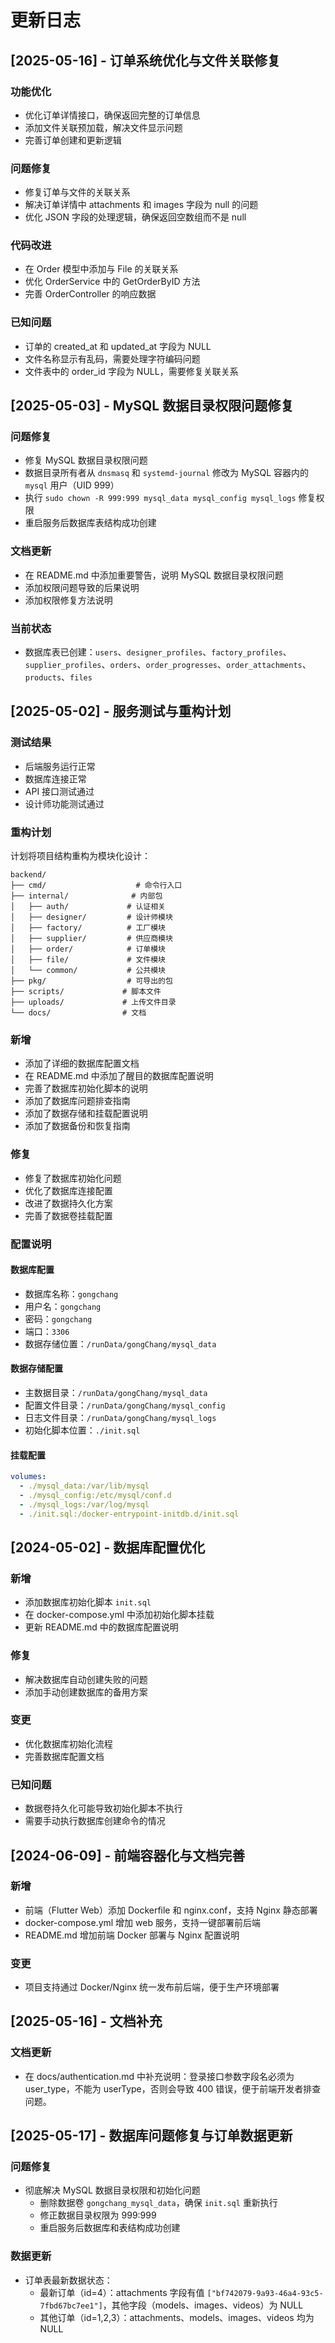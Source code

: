 # 更新日志

## [2025-05-16] - 订单系统优化与文件关联修复

### 功能优化
- 优化订单详情接口，确保返回完整的订单信息
- 添加文件关联预加载，解决文件显示问题
- 完善订单创建和更新逻辑

### 问题修复
- 修复订单与文件的关联关系
- 解决订单详情中 attachments 和 images 字段为 null 的问题
- 优化 JSON 字段的处理逻辑，确保返回空数组而不是 null

### 代码改进
- 在 Order 模型中添加与 File 的关联关系
- 优化 OrderService 中的 GetOrderByID 方法
- 完善 OrderController 的响应数据

### 已知问题
- 订单的 created_at 和 updated_at 字段为 NULL
- 文件名称显示有乱码，需要处理字符编码问题
- 文件表中的 order_id 字段为 NULL，需要修复关联关系

## [2025-05-03] - MySQL 数据目录权限问题修复

### 问题修复
- 修复 MySQL 数据目录权限问题
- 数据目录所有者从 `dnsmasq` 和 `systemd-journal` 修改为 MySQL 容器内的 `mysql` 用户（UID 999）
- 执行 `sudo chown -R 999:999 mysql_data mysql_config mysql_logs` 修复权限
- 重启服务后数据库表结构成功创建

### 文档更新
- 在 README.md 中添加重要警告，说明 MySQL 数据目录权限问题
- 添加权限问题导致的后果说明
- 添加权限修复方法说明

### 当前状态
- 数据库表已创建：`users`、`designer_profiles`、`factory_profiles`、`supplier_profiles`、`orders`、`order_progresses`、`order_attachments`、`products`、`files`

## [2025-05-02] - 服务测试与重构计划

### 测试结果
- 后端服务运行正常
- 数据库连接正常
- API 接口测试通过
- 设计师功能测试通过

### 重构计划
计划将项目结构重构为模块化设计：
```
backend/
├── cmd/                    # 命令行入口
├── internal/              # 内部包
│   ├── auth/             # 认证相关
│   ├── designer/         # 设计师模块
│   ├── factory/          # 工厂模块
│   ├── supplier/         # 供应商模块
│   ├── order/            # 订单模块
│   ├── file/             # 文件模块
│   └── common/           # 公共模块
├── pkg/                  # 可导出的包
├── scripts/             # 脚本文件
├── uploads/             # 上传文件目录
└── docs/                # 文档
```

### 新增
- 添加了详细的数据库配置文档
- 在 README.md 中添加了醒目的数据库配置说明
- 完善了数据库初始化脚本的说明
- 添加了数据库问题排查指南
- 添加了数据存储和挂载配置说明
- 添加了数据备份和恢复指南

### 修复
- 修复了数据库初始化问题
- 优化了数据库连接配置
- 改进了数据持久化方案
- 完善了数据卷挂载配置

### 配置说明
#### 数据库配置
- 数据库名称：`gongchang`
- 用户名：`gongchang`
- 密码：`gongchang`
- 端口：`3306`
- 数据存储位置：`/runData/gongChang/mysql_data`

#### 数据存储配置
- 主数据目录：`/runData/gongChang/mysql_data`
- 配置文件目录：`/runData/gongChang/mysql_config`
- 日志文件目录：`/runData/gongChang/mysql_logs`
- 初始化脚本位置：`./init.sql`

#### 挂载配置
```yaml
volumes:
  - ./mysql_data:/var/lib/mysql
  - ./mysql_config:/etc/mysql/conf.d
  - ./mysql_logs:/var/log/mysql
  - ./init.sql:/docker-entrypoint-initdb.d/init.sql
```

## [2024-05-02] - 数据库配置优化

### 新增
- 添加数据库初始化脚本 `init.sql`
- 在 docker-compose.yml 中添加初始化脚本挂载
- 更新 README.md 中的数据库配置说明

### 修复
- 解决数据库自动创建失败的问题
- 添加手动创建数据库的备用方案

### 变更
- 优化数据库初始化流程
- 完善数据库配置文档

### 已知问题
- 数据卷持久化可能导致初始化脚本不执行
- 需要手动执行数据库创建命令的情况 

## [2024-06-09] - 前端容器化与文档完善

### 新增
- 前端（Flutter Web）添加 Dockerfile 和 nginx.conf，支持 Nginx 静态部署
- docker-compose.yml 增加 web 服务，支持一键部署前后端
- README.md 增加前端 Docker 部署与 Nginx 配置说明

### 变更
- 项目支持通过 Docker/Nginx 统一发布前后端，便于生产环境部署 

## [2025-05-16] - 文档补充

### 文档更新
- 在 docs/authentication.md 中补充说明：登录接口参数字段名必须为 user_type，不能为 userType，否则会导致 400 错误，便于前端开发者排查问题。 

## [2025-05-17] - 数据库问题修复与订单数据更新

### 问题修复
- 彻底解决 MySQL 数据目录权限和初始化问题
  - 删除数据卷 `gongchang_mysql_data`，确保 `init.sql` 重新执行
  - 修正数据目录权限为 999:999
  - 重启服务后数据库和表结构成功创建

### 数据更新
- 订单表最新数据状态：
  - 最新订单（id=4）：attachments 字段有值 `["bf742079-9a93-46a4-93c5-7fbd67bc7ee1"]`，其他字段（models、images、videos）为 NULL
  - 其他订单（id=1,2,3）：attachments、models、images、videos 均为 NULL 